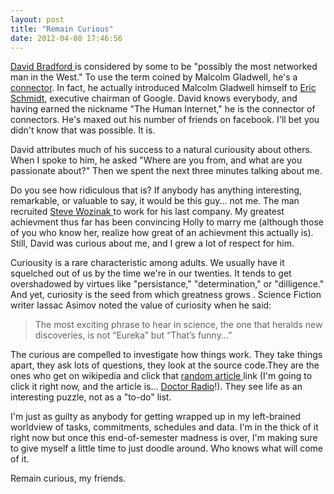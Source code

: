 ```yaml
---
layout: post
title: "Remain Curious"
date: 2012-04-08 17:46:56
---
```


[David Bradford ][1]is considered by some to be "possibly the most networked man in the West." To use the term coined by Malcolm Gladwell, he's a <a href="http://en.wikipedia.org/wiki/Connector_%28social%29" target="_blank" title="Wikipedia: Connector">connector</a>. In fact, he actually introduced Malcolm Gladwell himself to <a href="http://en.wikipedia.org/wiki/Eric_Schmidt" target="_blank" title="Eric Schmidt">Eric Schmidt</a>, executive chairman of Google. David knows everybody, and having earned the nickname "The Human Internet," he is the connector of connectors. He's maxed out his number of friends on facebook. I'll bet you didn't know that was possible. It is.

 [1]: http://en.wikipedia.org/wiki/David_Bradford_%28businessman%29

David attributes much of his success to a natural curiousity about others. When I spoke to him, he asked "Where are you from, and what are you passionate about?" Then we spent the next three minutes talking about me.

Do you see how ridiculous that is? If anybody has anything interesting, remarkable, or valuable to say, it would be this guy... not me. The man recruited <a href="http://en.wikipedia.org/wiki/Steve_Wozniak" target="_blank">Steve Wozinak </a>to work for his last company. My greatest achievment thus far has been convincing Holly to marry me (although those of you who know her, realize how great of an achievment this actually is). Still, David was curious about me, and I grew a lot of respect for him.

Curiousity is a rare characteristic among adults. We usually have it squelched out of us by the time we're in our twenties. It tends to get overshadowed by virtues like "persistance," "determination," or "dilligence." And yet, curiosity is the seed from which greatness grows . Science Fiction writer Iassac Asimov noted the value of curiosity when he said:

> The most exciting phrase to hear in science, the one that heralds new discoveries, is not “Eureka” but “That’s funny...”

The curious are compelled to investigate how things work. They take things apart, they ask lots of questions, they look at the source code.They are the ones who get on wikipedia and click that <a href="http://en.wikipedia.org/wiki/Main_Page" target="_blank" title="Look in the left hand column">random article </a>link (I'm going to click it right now, and the article is... <a href="http://en.wikipedia.org/wiki/Doctor_Radio" target="_blank" title="I've never heard of it... have you?">Doctor Radio</a>!). They see life as an interesting puzzle, not as a "to-do" list.

I'm just as guilty as anybody for getting wrapped up in my left-brained worldview of tasks, commitments, schedules and data. I'm in the thick of it right now but once this end-of-semester madness is over, I'm making sure to give myself a little time to just doodle around. Who knows what will come of it.

Remain curious, my friends.